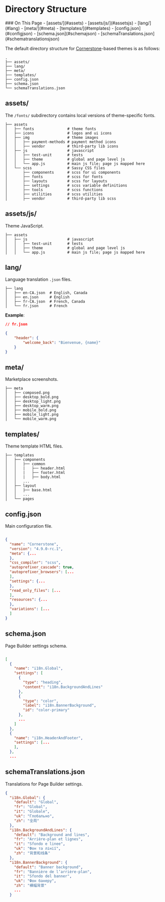 # Directory Structure

  <div class="otp" id="no-index">
    ### On This Page
    - [assets/](#assets)
    - [assets/js/](#assetsjs)
    - [lang/](#lang)
    - [meta/](#meta)
    - [templates/](#templates)
    - [config.json](#configjson)
    - [schema.json](#schemajson)
    - [schemaTranslations.json](#schematranslationsjson)
 
  </div>

  
  
The default directory structure for [Cornerstone](https://github.com/bigcommerce/cornerstone)-based themes is as follows:

  

```shell
.
├── assets/
├── lang/
├── meta/
├── templates/
├── config.json
├── schema.json
└── schemaTranslations.json
```

## assets/

  
  
The `/fonts/` subdirectory contains local versions of theme-specific fonts.

  
```shell
├── assets
│   ├── fonts               # theme fonts
│   ├── icons               # logos and ui icons
│   ├── img                 # theme images
│   │   ├── payment-methods # payment method icons
│   │   ├── vendor          # third-party lib icons
│   ├── js                  # javascript
│   │   ├── test-unit       # tests
│   │   ├── theme           # global and page level js
│   │   └── app.js          # main js file; page js mapped here
│   └── scss                # Sassy CSS files
│       ├── components      # scss for ui components
│       ├── fonts           # scss for fonts
│       ├── layouts         # scss for layouts
│       ├── settings        # scss variable definitions
│       ├── tools           # scss functions
│       ├── utilities       # scss utilities
│       ├── vendor          # third-party lib scss
```

  ## assets/js/

  
Theme JavaScript.

```shell
├── assets
│   ├── js                  # javascript
│   │   ├── test-unit       # tests
│   │   ├── theme           # global and page level js
│   │   └── app.js          # main js file; page js mapped here
```

  ## lang/

  
Language translation `.json` files.

```shell
├── lang
│   ├── en-CA.json  # English, Canada
│   ├── en.json     # English
│   ├── fr-CA.json  # French, Canada
│   └── fr.json     # French
```

  
**Example**:

```json
// fr.json

{
    "header": {
        "welcome_back": "Bienvenue, {name}"
    }
}
```

  ## meta/

  
Marketplace screenshots.

```shell
├── meta
│   ├── composed.png
│   ├── desktop_bold.png
│   ├── desktop_light.png
│   ├── desktop_warm.png
│   ├── mobile_bold.png
│   ├── mobile_light.png
│   └── mobile_warm.png
```

  ## templates/


  
Theme template HTML files.

```shell
├── templates
│   ├── components
│   │   ├── common
│   │   |   ├── header.html
│   │   |   ├── footer.html
│   │   |   ├── body.html
│   │   ...
│   ├── layout
│   │   ├── base.html
│   │   ...
│   └── pages
```

  ## config.json

  
Main configuration file.

```json

{
  "name": "Cornerstone",
  "version": "4.9.0-rc.1",
  "meta": {...
  },
  "css_compiler": "scss",
  "autoprefixer_cascade": true,
  "autoprefixer_browsers": [...
  ],
  "settings": {...
  },
  "read_only_files": [...
  ],
  "resources": {...
  },
  "variations": [...
  ]
}
```

  ## schema.json
  
  
Page Builder settings schema.

```json

[
  {
    "name": "i18n.Global",
    "settings": [
      {
        "type": "heading",
        "content": "i18n.BackgroundAndLines"
      },
      {
        "type": "color",
        "label": "i18n.BannerBackground",
        "id": "color-primary"
      },
      ...
    ]
  },
  {
    "name": "i18n.HeaderAndFooter",
    "settings": [...
    ],
  },
  ...
```

  ## schemaTranslations.json

  
Translations for Page Builder settings.

```json
{
  "i18n.Global": {
    "default": "Global",
    "fr": "Global",
    "it": "Globale",
    "uk": "Глобально",
    "zh": "全局"
  },
  "i18n.BackgroundAndLines": {
    "default": "Background and lines",
    "fr": "Arrière-plan et lignes",
    "it": "Sfondo e linee",
    "uk": "Фон та лінії",
    "zh": "背景和线条"
  },
  "i18n.BannerBackground": {
    "default": "Banner background",
    "fr": "Bannière de l’arrière-plan",
    "it": "Sfondo del banner",
    "uk": "Фон банеру",
    "zh": "横幅背景"
    ...
  }
```
